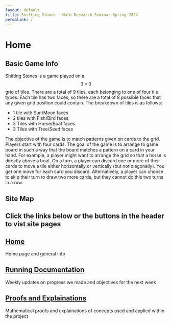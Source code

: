 ```yaml
---
layout: default
title: Shifting Stones - Math Research Seminar Spring 2024
permalink: /
---
```


# Home

## Basic Game Info

Shifting Stones is a game played on a $$ 3 \times 3 $$ grid of tiles. There are a total of 9 tiles, each belonging to one of four
tile types. Each tile has two faces, so there are a total of 8 possible faces that any given grid position could contain. The
breakdown of tiles is as follows:

- 1 tile with Sun/Moon faces
- 2 tiles with Fish/Bird faces
- 3 Tiles with Horse/Boat faces
- 3 Tiles with Tree/Seed faces

The objective of the game is to match patterns given on cards to the grid. Players start with four cards. The goal of the game is 
to arrange to game board in such a way that the board matches a pattern on a card in your hand. For example, a player might want to
arrange the grid so that a horse is directly above a boat. On a turn, a player can discard one or more of their cards to move a tile
either horizontally or vertically (but not diagonally). You get one move for each card you discard. Alternatively, a player can choose
to skip their turn to draw two more cards, but they cannot do this two turns in a row.

## Site Map

## Click the links below or the buttons in the header to vist site pages

## [Home](/home)

Home page and general info

## [Running Documentation](/docs)

Weekly updates on progress we made and objectives for the next week

## [Proofs and Explainations](/proofs)

Mathematical proofs and explainations of concepts used and applied within the project
